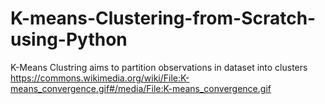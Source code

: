 # K-means-Clustering-from-Scratch-using-Python

K-Means Clustring aims to partition observations in dataset into clusters
https://commons.wikimedia.org/wiki/File:K-means_convergence.gif#/media/File:K-means_convergence.gif
